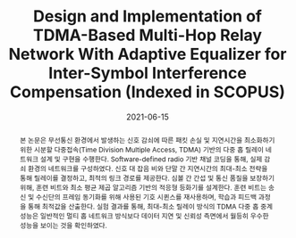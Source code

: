 ---
title: "Design and Implementation of TDMA-Based Multi-Hop Relay Network With Adaptive Equalizer for Inter-Symbol Interference Compensation (Indexed in SCOPUS)"
collection: publications
permalink: /publication/2021-dj1
date: 2021-06-15
venue: '한국통신학회 논문지'
paperurl: 'https://journal.kics.or.kr/digital-library/37443'
pubtype: 'domestic_journal'
# just display our icon symbols
link: 'https://journal.kics.or.kr/digital-library/37443'
code: 'https://github.com/FIVEYOUNGWOO/LMS-Algorithm-Based-Adaptive-Equalizer-For-Digital-Communications'
github: 'https://github.com/FIVEYOUNGWOO/LMS-Algorithm-Based-Adaptive-Equalizer-For-Digital-Communications'
citation: '<strong>오영우</strong>, 최우열. &quot;심볼 간 간섭 보상을 위한 적응형 등화기 및 TDMA 기반 다중 홉 릴레이 네트워크 설계 및 구현.&quot; <i>한국통신학회 논문지</i>, vol. 46, no. 6, pp.974-982, 2021.06.15. (<u>Status: Published, 2021.06.15., ISSN: 1226-4717., IF: 0.3 / SCOPUS 2023.</u>)'
excerpt_separator: ""
abstract: 본 논문은 무선통신 환경에서 발생하는 신호 감쇠에 따른 패킷 손실 및 지연시간을 최소화하기 위한 시분할 다중접속(Time Division Multiple Access, TDMA) 기반의 다중 홉 릴레이 네트워크 설계 및 구현을 수행한다. Software-defined radio 기반 채널 코딩을 통해, 실제 감쇠 환경의 네트워크를 구성하였다. 신호 대 잡음 비와 단말 간 지연시간의 최대-최소 전략을 통해 릴레이를 결정하고, 최적의 링크 경로를 제공한다. 심볼 간 간섭 및 통신 품질을 보장하기 위해, 훈련 비트와 최소 평균 제곱 알고리즘 기반의 적응형 등화기를 설계한다. 훈련 비트는 송신 및 수신단의 프레임 동기화를 위해 사용된 기호 시퀸스를 재사용하며, 학습과 피드백 과정을 통해 최적값을 산출한다. 실험 결과를 통해, 최대-최소 릴레이 방식의 TDMA 다중 홉 중계 성능은 일반적인 멀티 홉 네트워크 방식보다 데이터 지연 및 신뢰성 측면에서 월등히 우수한 성능을 보이는 것을 확인하였다.
---